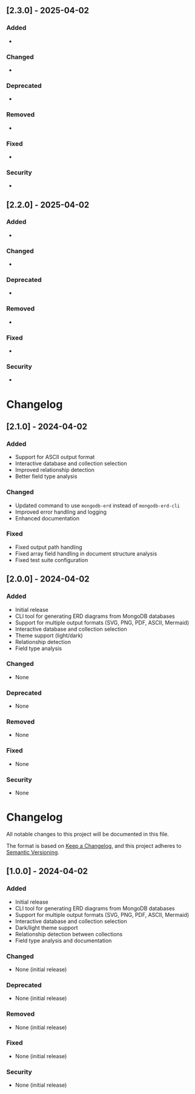 
## [2.3.0] - 2025-04-02

### Added
- 

### Changed
- 

### Deprecated
- 

### Removed
- 

### Fixed
- 

### Security
- 


## [2.2.0] - 2025-04-02

### Added
- 

### Changed
- 

### Deprecated
- 

### Removed
- 

### Fixed
- 

### Security
- 

# Changelog

## [2.1.0] - 2024-04-02

### Added
- Support for ASCII output format
- Interactive database and collection selection
- Improved relationship detection
- Better field type analysis

### Changed
- Updated command to use `mongodb-erd` instead of `mongodb-erd-cli`
- Improved error handling and logging
- Enhanced documentation

### Fixed
- Fixed output path handling
- Fixed array field handling in document structure analysis
- Fixed test suite configuration

## [2.0.0] - 2024-04-02

### Added
- Initial release
- CLI tool for generating ERD diagrams from MongoDB databases
- Support for multiple output formats (SVG, PNG, PDF, ASCII, Mermaid)
- Interactive database and collection selection
- Theme support (light/dark)
- Relationship detection
- Field type analysis

### Changed
- None

### Deprecated
- None

### Removed
- None

### Fixed
- None

### Security
- None

# Changelog

All notable changes to this project will be documented in this file.

The format is based on [Keep a Changelog](https://keepachangelog.com/en/1.0.0/),
and this project adheres to [Semantic Versioning](https://semver.org/spec/v2.0.0.html).

## [1.0.0] - 2024-04-02

### Added
- Initial release
- CLI tool for generating ERD diagrams from MongoDB databases
- Support for multiple output formats (SVG, PNG, PDF, ASCII, Mermaid)
- Interactive database and collection selection
- Dark/light theme support
- Relationship detection between collections
- Field type analysis and documentation

### Changed
- None (initial release)

### Deprecated
- None (initial release)

### Removed
- None (initial release)

### Fixed
- None (initial release)

### Security
- None (initial release) 